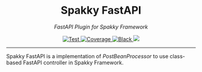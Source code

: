 <h1 align="center">Spakky FastAPI</h1>
<p align="center">
    <em>FastAPI Plugin for Spakky Framework</em>
</p>
<p align="center">
    <a href="https://github.com/E5presso/spakky-core/actions/workflows/test.yml">
        <img src="https://github.com/E5presso/spakky-core/actions/workflows/test.yml/badge.svg" alt="Test">
    </a>
    <a href="https://codecov.io/gh/E5presso/spakky-core">
        <img src="https://codecov.io/gh/E5presso/spakky-core/graph/badge.svg?token=5MGPkbqo0V" alt="Coverage">
    </a>
    <a href="https://github.com/psf/black">
        <img src="https://img.shields.io/badge/code%20style-black-000000.svg" alt="Black">
    </a>
    <a href="https://github.com/E5presso/spakky-core">
        <img src="https://img.shields.io/badge/python-3.10_|_3.11_|_3.12-green.svg">
    </a>
</p>

---

Spakky FastAPI is a implementation of *PostBeanProcessor* to use class-based FastAPI controller in Spakky Framework.

